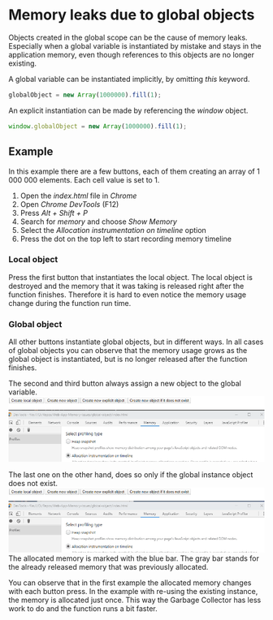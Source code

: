 # Memory leaks due to global objects

Objects created in the global scope can be the cause of memory leaks. Especially when a global variable is instantiated by mistake and stays in the application memory, even though references to this objects are no longer existing.

A global variable can be instantiated implicitly, by omitting *this* keyword.

```javascript
globalObject = new Array(1000000).fill(1);
```

An explicit instantiation can be made by referencing the *window* object.

```javascript
window.globalObject = new Array(1000000).fill(1);
```

## Example

In this example there are a few buttons, each of them creating an array of 1 000 000 elements. Each cell value is set to 1.

1. Open the *index.html* file in *Chrome*
2. Open *Chrome DevTools* (F12)
3. Press *Alt + Shift + P*
4. Search for *memory* and choose *Show Memory*
5. Select the *Allocation instrumentation on timeline* option
6. Press the dot on the top left to start recording memory timeline

### Local object

Press the first button that instantiates the local object. The local object is destroyed and the memory that it was taking is released right after the function finishes. Therefore it is hard to even notice the memory usage change during the function run time.

### Global object

All other buttons instantiate global objects, but in different ways. In all cases of global objects you can observe that the memory usage grows as the global object is instantiated, but is no longer released after the function finishes.

The second and third button always assign a new object to the global variable.
![Timeline of the memory allocation when creating a new global instance each time](./.Docs/NewGlobal.gif)

The last one on the other hand, does so only if the global instance object does not exist.
![Timeline of the memory allocation when creating a new global instance only when it does not exists](./.Docs/OldGlobal.gif)
The allocated memory is marked with the blue bar. The gray bar stands for the already released memory that was previously allocated.

You can observe that in the first example the allocated memory changes with each button press. In the example with re-using the existing instance, the memory is allocated just once. This way the Garbage Collector has less work to do and the function runs a bit faster.
